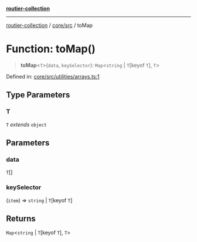 [**routier-collection**](../../../README.md)

***

[routier-collection](../../../README.md) / [core/src](../README.md) / toMap

# Function: toMap()

> **toMap**\<`T`\>(`data`, `keySelector`): `Map`\<`string` \| `T`\[keyof `T`\], `T`\>

Defined in: [core/src/utilities/arrays.ts:1](https://github.com/Agrejus/routier/blob/ae307d61bf9883ec014a438be7cbd96d2060d092/core/src/utilities/arrays.ts#L1)

## Type Parameters

### T

`T` *extends* `object`

## Parameters

### data

`T`[]

### keySelector

(`item`) => `string` \| `T`\[keyof `T`\]

## Returns

`Map`\<`string` \| `T`\[keyof `T`\], `T`\>
